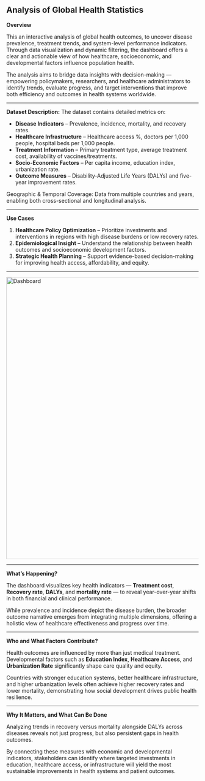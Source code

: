 ## Analysis of Global Health Statistics

**Overview**

This an interactive analysis of global health outcomes, to uncover disease prevalence, treatment trends, and system-level performance indicators. Through data visualization and dynamic filtering, the dashboard offers a clear and actionable view of how healthcare, socioeconomic, and developmental factors influence population health.

The analysis aims to bridge data insights with decision-making — empowering policymakers, researchers, and healthcare administrators to identify trends, evaluate progress, and target interventions that improve both efficiency and outcomes in health systems worldwide.

---

**Dataset Description:** The dataset contains detailed metrics on:

- **Disease Indicators** – Prevalence, incidence, mortality, and recovery rates.
- **Healthcare Infrastructure** – Healthcare access %, doctors per 1,000 people, hospital beds per 1,000 people.
- **Treatment Information** – Primary treatment type, average treatment cost, availability of vaccines/treatments.
- **Socio-Economic Factors** – Per capita income, education index, urbanization rate.
- **Outcome Measures** – Disability-Adjusted Life Years (DALYs) and five-year improvement rates.

Geographic & Temporal Coverage: Data from multiple countries and years, enabling both cross-sectional and longitudinal analysis.

---

**Use Cases**
1. **Healthcare Policy Optimization** – Prioritize investments and interventions in regions with high disease burdens or low recovery rates.
2. **Epidemiological Insight** – Understand the relationship between health outcomes and socioeconomic development factors.
3. **Strategic Health Planning** – Support evidence-based decision-making for improving health access, affordability, and equity.

---
<img width="1627" height="737" alt="Dashboard" src="https://github.com/user-attachments/assets/c4faf365-a48e-472c-8da6-1601ee533dd4" />

---
**What’s Happening?**

The dashboard visualizes key health indicators — **Treatment cost**, **Recovery rate**, **DALYs**, and **mortality rate** — to reveal year-over-year shifts in both financial and clinical performance.

While prevalence and incidence depict the disease burden, the broader outcome narrative emerges from integrating multiple dimensions, offering a holistic view of healthcare effectiveness and progress over time.

---
**Who and What Factors Contribute?**

Health outcomes are influenced by more than just medical treatment. Developmental factors such as **Education Index**, **Healthcare Access**, and **Urbanization Rate** significantly shape care quality and equity.

Countries with stronger education systems, better healthcare infrastructure, and higher urbanization levels often achieve higher recovery rates and lower mortality, demonstrating how social development drives public health resilience.

---
**Why It Matters, and What Can Be Done**

Analyzing trends in recovery versus mortality alongside DALYs across diseases reveals not just progress, but also persistent gaps in health outcomes.

By connecting these measures with economic and developmental indicators, stakeholders can identify where targeted investments in education, healthcare access, or infrastructure will yield the most sustainable improvements in health systems and patient outcomes.


